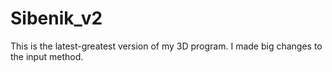 # Sibenik_v2
This is the latest-greatest version of my 3D program. I made big changes to the input method.
